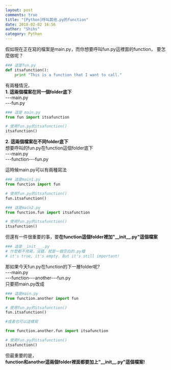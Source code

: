 ```yaml
---
layout: post
comments: true
title: "[Python]呼叫其他.py的function"
date: 2018-02-02 16:56
author: "Shihs"
category: Python
---
```

假如現在正在寫的檔案是main.py，而你想要呼叫fun.py這裡面的function，
要怎麼做呢？

```python
### 這是fun.py
def itsafunction():
	print "This is a function that I want to call."

```


有兩種情況，<br>
**1. 這兩個檔案在同一個folder底下**<br>
---main.py<br>
---fun.py<br>
      
```python
### 這是 main.py
from fun import itsafunction

# 使用fun.py的itsafunction()
itsafunction()

```

**2. 這兩個檔案在不同folder底下**<br>
想要呼叫的fun.py在function這個folder底下<br>
---main.py<br>
---function---fun.py<br>

這時候main.py可以有兩種寫法
```python
### 這是main1.py
from function import fun

# 使用fun.py的itsafunction()
fun.itsafunction()
```


```python
### 這是main2.py
from function.fun import itsafunction

# 使用fun.py的itsafunction()
itsafunction()
```

但還有一件很重要的事，要**在function這個folder裡加"\_\_init\_\_.py"這個檔案**
```python
### 這是__init___.py
# 什麼都不用寫，沒錯，就是一個空白的.py檔
# it's true, it's empty. But it's still important!
```

那如果今天fun.py在function的下一層folder呢?<br>
---main.py<br>
---function---another---fun.py<br>
只要把main.py改成<br>

```python
### 這是main.py
from function.another import fun

# 使用fun.py的itsafunction()
fun.itsafunction()

#或者也可以這樣寫

from function.another.fun import itsafunction

# 使用fun.py的itsafunction()
itsafunction()
```
但最重要的是，<br>
**function和another這兩個folder裡面都要加上"\_\_init\_\_.py"這個檔案!**



